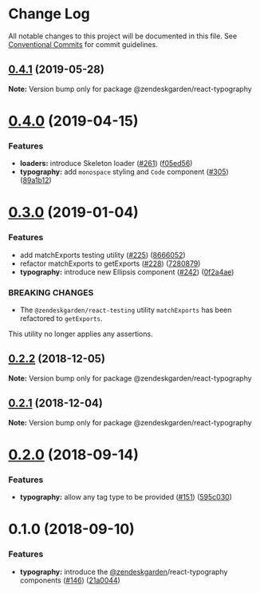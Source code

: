 # Change Log

All notable changes to this project will be documented in this file.
See [Conventional Commits](https://conventionalcommits.org) for commit guidelines.

## [0.4.1](https://github.com/zendeskgarden/react-components/compare/@zendeskgarden/react-typography@0.4.0...@zendeskgarden/react-typography@0.4.1) (2019-05-28)

**Note:** Version bump only for package @zendeskgarden/react-typography





# [0.4.0](https://github.com/zendeskgarden/react-components/compare/@zendeskgarden/react-typography@0.3.0...@zendeskgarden/react-typography@0.4.0) (2019-04-15)


### Features

* **loaders:** introduce Skeleton loader ([#261](https://github.com/zendeskgarden/react-components/issues/261)) ([f05ed56](https://github.com/zendeskgarden/react-components/commit/f05ed56))
* **typography:** add `monospace` styling and `Code` component ([#305](https://github.com/zendeskgarden/react-components/issues/305)) ([89a1b12](https://github.com/zendeskgarden/react-components/commit/89a1b12))





# [0.3.0](https://github.com/zendeskgarden/react-components/compare/@zendeskgarden/react-typography@0.2.2...@zendeskgarden/react-typography@0.3.0) (2019-01-04)


### Features

* add matchExports testing utility ([#225](https://github.com/zendeskgarden/react-components/issues/225)) ([8666052](https://github.com/zendeskgarden/react-components/commit/8666052))
* refactor matchExports to getExports ([#228](https://github.com/zendeskgarden/react-components/issues/228)) ([7280879](https://github.com/zendeskgarden/react-components/commit/7280879))
* **typography:** introduce new Ellipsis component ([#242](https://github.com/zendeskgarden/react-components/issues/242)) ([0f2a4ae](https://github.com/zendeskgarden/react-components/commit/0f2a4ae))


### BREAKING CHANGES

* The `@zendeskgarden/react-testing` utility `matchExports` has been refactored to `getExports`.

This utility no longer applies any assertions.





## [0.2.2](https://github.com/zendeskgarden/react-components/compare/@zendeskgarden/react-typography@0.2.1...@zendeskgarden/react-typography@0.2.2) (2018-12-05)

**Note:** Version bump only for package @zendeskgarden/react-typography





## [0.2.1](https://github.com/zendeskgarden/react-components/compare/@zendeskgarden/react-typography@0.2.0...@zendeskgarden/react-typography@0.2.1) (2018-12-04)

**Note:** Version bump only for package @zendeskgarden/react-typography





<a name="0.2.0"></a>
# [0.2.0](https://github.com/zendeskgarden/react-components/compare/@zendeskgarden/react-typography@0.1.0...@zendeskgarden/react-typography@0.2.0) (2018-09-14)


### Features

* **typography:** allow any tag type to be provided ([#151](https://github.com/zendeskgarden/react-components/issues/151)) ([595c030](https://github.com/zendeskgarden/react-components/commit/595c030))





<a name="0.1.0"></a>
# 0.1.0 (2018-09-10)


### Features

* **typography:** introduce the [@zendeskgarden](https://github.com/zendeskgarden)/react-typography components ([#146](https://github.com/zendeskgarden/react-components/issues/146)) ([21a0044](https://github.com/zendeskgarden/react-components/commit/21a0044))
